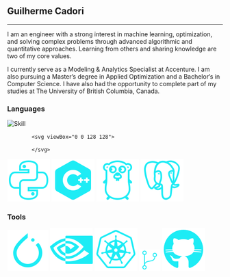 ## Guilherme Cadori
***
I am an engineer with a strong interest in machine learning, optimization, and solving complex problems through advanced algorithmic and quantitative approaches. Learning from others and sharing knowledge are two of my core values.

I currently serve as a Modeling & Analytics Specialist at Accenture. I am also pursuing a Master’s degree in Applied Optimization and a Bachelor’s in Computer Science. I have also had the opportunity to complete part of my studies at The University of British Columbia, Canada. 


### Languages
![Skill](https://www.codewars.com/users/guilhermecadori/badges/small)


            <svg viewBox="0 0 128 128">
            
  <path fill="#f90" d="M108.59 26.148c-1.852 0-3.622.211-5.305.715-1.684.504-3.117 1.223-4.379 2.188a10.829 10.829 0 0 0-3.031 3.453c-.757 1.348-1.137 2.906-1.137 4.676 0 2.187.716 4.25 2.106 6.105 1.386 1.895 3.66 3.324 6.734 4.293l6.106 1.895c2.062.675 3.496 1.391 4.254 2.191.757.801 1.136 1.765 1.136 2.945 0 1.726-.758 3.074-2.191 4-1.43.925-3.492 1.391-6.145 1.391-1.687 0-3.328-.168-5.011-.504a23.102 23.102 0 0 1-4.633-1.476c-.421-.168-.801-.336-1.051-.418a2.357 2.357 0 0 0-.758-.13c-.634 0-.969.423-.969 1.305v2.149a2.919 2.919 0 0 0 .254 1.18c.168.38.629.8 1.305 1.18 1.094.628 2.734 1.179 4.84 1.683 2.105.504 4.297.758 6.484.758 2.15 0 4.129-.297 6.024-.883 1.808-.551 3.367-1.309 4.672-2.36 1.304-1.01 2.316-2.273 3.074-3.707.714-1.429 1.094-3.07 1.094-4.882 0-2.188-.633-4.168-1.938-5.895-1.304-1.727-3.491-3.074-6.523-4.043l-5.98-1.895c-2.23-.713-3.79-1.516-4.634-2.316-.84-.797-1.261-1.808-1.261-2.988 0-1.726.671-2.95 1.98-3.746 1.305-.801 3.199-1.18 5.598-1.18 2.988 0 5.683.547 8.086 1.64.714.337 1.261.508 1.597.508.633 0 .969-.463.969-1.347v-1.98c0-.59-.125-1.051-.379-1.391-.25-.378-.672-.715-1.262-1.051-.422-.254-1.011-.504-1.77-.758a32.528 32.528 0 0 0-2.398-.676c-.886-.168-1.769-.336-2.738-.46a21.347 21.347 0 0 0-2.82-.169zm-86.822.082c-2.316 0-4.508.254-6.57.801-2.063.505-3.831 1.137-5.303 1.895-.59.297-.97.59-1.18.883-.211.296-.293.8-.293 1.476v2.063c0 .882.293 1.304.883 1.304.168 0 .378-.043.674-.125.293-.086.796-.254 1.472-.547a33.416 33.416 0 0 1 4.547-1.433A19.176 19.176 0 0 1 20.547 32c3.242 0 5.513.633 6.863 1.938 1.304 1.303 1.98 3.534 1.98 6.734v3.074c-1.683-.379-3.283-.715-4.843-.926-1.558-.21-3.031-.336-4.461-.336-4.34 0-7.75 1.094-10.316 3.286-2.571 2.187-3.832 5.093-3.832 8.671 0 3.368 1.05 6.063 3.113 8.086 2.066 2.02 4.887 3.032 8.422 3.032 4.97 0 9.097-1.938 12.379-5.813a34.153 34.153 0 0 0 1.304 2.484 13.28 13.28 0 0 0 1.516 1.98c.422.38.844.59 1.266.59.334 0 .714-.128 1.093-.378l2.653-1.77c.546-.42.8-.843.8-1.261a1.86 1.86 0 0 0-.293-.97 22.469 22.469 0 0 1-1.347-3.03c-.297-.925-.465-2.19-.465-3.75h-.086V40c0-4.633-1.176-8.086-3.492-10.36-2.36-2.273-6.025-3.41-11.033-3.41zm19.58 1.012c-.676 0-1.012.379-1.012 1.051 0 .297.129.844.379 1.687l9.894 32.547c.254.8.547 1.387.887 1.641.336.297.84.422 1.598.422h3.62c.759 0 1.347-.125 1.684-.422.34-.293.591-.84.801-1.684l6.485-27.117 6.527 27.16c.168.84.46 1.387.8 1.684.337.292.883.422 1.684.422h3.621c.715 0 1.262-.167 1.598-.422.34-.253.633-.8.887-1.64L90.949 30.02c.168-.46.25-.797.293-1.051.043-.254.086-.466.086-.676 0-.715-.379-1.05-1.055-1.05H86.36c-.757 0-1.308.166-1.644.421-.293.25-.59.8-.84 1.64L76.59 57.517l-6.653-28.211c-.166-.8-.464-1.39-.8-1.64-.336-.298-.884-.423-1.684-.423h-3.367c-.758 0-1.348.167-1.688.422-.335.25-.588.8-.796 1.64l-6.57 27.876-7.075-27.875c-.25-.8-.504-1.39-.84-1.64-.297-.298-.844-.423-1.644-.423h-4.125zM21.64 47.496a31.816 31.816 0 0 1 3.96.25 34.401 34.401 0 0 1 3.872.719v1.765c0 1.435-.168 2.653-.422 3.665-.25 1.01-.758 1.895-1.43 2.695-1.137 1.262-2.484 2.187-4 2.695-1.516.504-2.949.758-4.336.758-1.937 0-3.41-.508-4.422-1.559-1.054-1.01-1.558-2.484-1.558-4.464 0-2.106.675-3.704 2.062-4.84 1.391-1.137 3.454-1.684 6.274-1.684zM118 73.348c-4.432.063-9.664 1.052-13.621 3.832-1.223.883-1.012 2.062.336 1.894 4.508-.547 14.44-1.726 16.21.547 1.77 2.23-1.976 11.62-3.663 15.79-.504 1.26.59 1.769 1.726.8 7.41-6.231 9.348-19.242 7.832-21.137-.757-.925-4.388-1.79-8.82-1.726zM1.63 75.859c-.926.116-1.347 1.236-.368 2.121 16.508 14.902 38.359 23.872 62.613 23.872 17.305 0 37.43-5.43 51.281-15.66 2.273-1.689.298-4.254-2.02-3.204-15.533 6.57-32.421 9.77-47.788 9.77-22.778 0-44.8-6.273-62.653-16.633-.39-.231-.755-.304-1.064-.266z"></path>

            </svg>
          
![Python](https://raw.githubusercontent.com/guilhermecadori/imagesRepo/refs/heads/main/icons8-python.svg)
![Cpp](https://github.com/guilhermecadori/imagesRepo/blob/main/icons8-c%2B%2B-50.svg)
![Go](https://github.com/guilhermecadori/imagesRepo/blob/main/icons8-golang-50.svg)
![PostgreSQL](https://github.com/guilhermecadori/imagesRepo/blob/main/icons8-postgresql-50.svg)



### Tools
![Pytorch](https://github.com/guilhermecadori/imagesRepo/blob/main/icons8-lanterna-48.svg)
![CUDA](https://github.com/guilhermecadori/imagesRepo/blob/main/icons8-nvidia-50.svg)
![Kubernetes](https://github.com/guilhermecadori/imagesRepo/blob/main/icons8-kubernetes-50.svg)
![Git](https://github.com/guilhermecadori/imagesRepo/blob/main/icons8-divis%C3%A3o-de-c%C3%B3digo-50.png)
![Github](https://github.com/guilhermecadori/imagesRepo/blob/main/icons8-github-50.svg)


